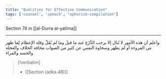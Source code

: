 ```yaml
---
title: "Qualities for Effective Communication"
tags: ['counsel', 'speech', "aphorism-compilation"]
---
```


 Section 74 in [[al-Durra al-yatīma]]

---
واعلم أن هذه الأمور لا تُنال إلا برحب الذَّرْع عند ما قيلَ وما لم يُقَلْ وقلة الإعظام لِما ظهر من المروءة أو لم يظهر وسخاوة النفس عن كثير من الصواب مخافة الخلاف والعجلة والحسد والمراء

> [!verbatim]
> - [[Section (adka.48)]]
